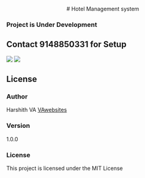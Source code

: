<p align="center"># Hotel Management system</p>

### Project is Under Development

## Contact 9148850331 for Setup

![](https://i.ibb.co/KzgqtBH/hotel2.jpg)
![]( https://i.ibb.co/rkdbWsG/hotel1.jpg)

## License

### Author

Harshith VA
[VAwebsites](http://www.vawebsites.in)

### Version

1.0.0

### License

This project is licensed under the MIT License

